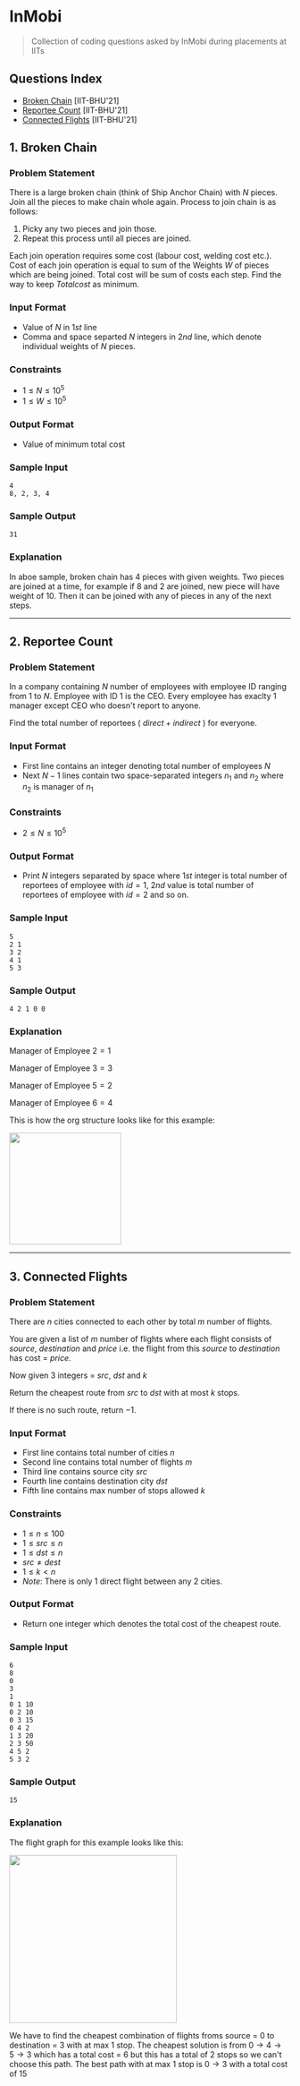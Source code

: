 # InMobi
> Collection of coding questions asked by InMobi during placements at IITs

## Questions Index

* [Broken Chain](#1-broken-chain) [IIT-BHU'21]
* [Reportee Count](#2-reportee-count) [IIT-BHU'21]
* [Connected Flights](#3-connected-flights) [IIT-BHU'21]

## 1. Broken Chain

### Problem Statement

There is a large broken chain (think of Ship Anchor Chain) with $N$ pieces. Join all the pieces to make chain whole again. Process to join chain is as follows:

1. Picky any two pieces and join those.
2. Repeat this process until all pieces are joined.

Each join operation requires some cost (labour cost, welding cost etc.). Cost of each join operation is equal to sum of the Weights $W$ of pieces which are being joined. Total cost will be sum of costs each step. Find the way to keep $Total cost$ as minimum.

### Input Format

* Value of $N$ in $1st$ line
* Comma and space separted $N$ integers in $2nd$ line, which denote individual weights of $N$ pieces. 

### Constraints

* $1 \leq N \leq 10^5$
* $1 \leq W \leq 10^5$

### Output Format

* Value of minimum total cost

### Sample Input

```shell
4
8, 2, 3, 4
```

### Sample Output

```shell
31
```

### Explanation

In aboe sample, broken chain has 4 pieces with given weights. Two pieces are joined at a time, for example if $8$ and $2$ are joined, new piece will have weight of $10$. Then it can be joined with any of pieces in any of the next steps.

---

## 2. Reportee Count

### Problem Statement

In a company containing $N$ number of employees with employee ID ranging from $1$ to $N$. Employee with ID $1$ is the CEO. Every employee has exaclty $1$ manager except CEO who doesn't report to anyone. 

Find the total number of reportees ( $direct + indirect$ ) for everyone.

### Input Format

* First line contains an integer denoting total number of employees $N$
* Next $N - 1$ lines contain two space-separated integers $n_1$ and $n_2$ where $n_2$ is manager of $n_1$

### Constraints

* $2 \leq N \leq 10^5$

### Output Format

* Print $N$ integers separated by space where $1st$ integer is total number of reportees of employee with $id = 1$, $2nd$ value is total number of reportees of employee with $id = 2$ and so on.

### Sample Input

```shell
5
2 1
3 2
4 1
5 3
```

### Sample Output

```shell
4 2 1 0 0
```

### Explanation

Manager of Employee $2 = 1$

Manager of Employee $3 = 3$

Manager of Employee $5 = 2$

Manager of Employee $6 = 4$

This is how the org structure looks like for this example:

<img src="https://github.com/mrsac7/placement-resources/blob/main/InMobi/fig1.png" width="200">

---

## 3. Connected Flights

### Problem Statement

There are $n$ cities connected to each other by total $m$ number of flights.

You are given a list of $m$ number of flights where each flight consists of $source, \ destination$ and $price$ i.e. the flight from this $source$ to $destination$ has cost = $price$.

Now given $3$ integers = $src, \ dst$ and $k$

Return the cheapest route from $src$ to $dst$ with at most $k$ stops.

If there is no such route, return $-1$.

### Input Format

* First line contains total number of cities $n$
* Second line contains total number of flights $m$
* Third line contains source city $src$
* Fourth line contains destination city $dst$
* Fifth line contains max number of stops allowed $k$

### Constraints

* $1 \leq n \leq 100$
* $1 \leq src \leq n$
* $1 \leq dst \leq n$
* $src \neq dest$
* $1 \leq k \lt n$
* $Note:$ There is only $1$ direct flight between any $2$ cities.

### Output Format

* Return one integer which denotes the total cost of the cheapest route.

### Sample Input

```shell
6
8
0
3
1
0 1 10
0 2 10
0 3 15
0 4 2
1 3 20
2 3 50
4 5 2
5 3 2
```

### Sample Output

```shell
15
```

### Explanation

The flight graph for this example looks like this:

<img src="https://github.com/mrsac7/placement-resources/blob/main/InMobi/fig2.png" width="300">

We have to find the cheapest combination of flights froms source = $0$ to destination = $3$ with at max $1$ stop. The cheapest solution is from $0 \rightarrow 4 \rightarrow 5 \rightarrow 3$ which has a total cost = $6$ but this has a total of $2$ stops so we can't choose this path. The best path with at max $1$ stop is $0 \rightarrow 3$ with a total cost of $15$



